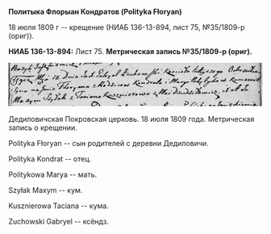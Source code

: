 **Политыка Флорыан Кондратов (Polityka Fłoryan)**

18 июля 1809 г -- крещение (НИАБ 136-13-894, лист 75, №35/1809-р
(ориг)).

**НИАБ 136-13-894:** Лист 75. **Метрическая запись №35/1809-р (ориг).**

![](./media/cfed8e0dce4eb1f79752a0a4d57b3555141f66e6.png)

Дедиловичская Покровская церковь. 18 июля 1809 года. Метрическая запись
о крещении.

Polityka Fłoryan -- сын родителей с деревни Дедиловичи.

Polityka Kondrat -- отец.

Politykowa Marya -- мать.

Szyłak Maxym -- кум.

Kusznierowa Taciana -- кума.

Zuchowski Gabryel -- ксёндз.
